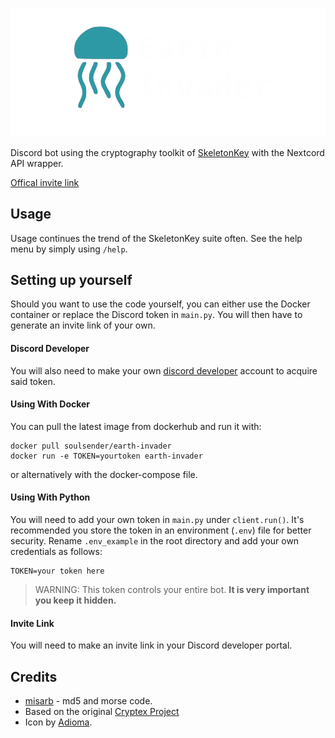 ![Alt text](title.png)

Discord bot using the cryptography toolkit of [SkeletonKey](https://github.com/CosmodiumCS/SkeletonKey) with the Nextcord API wrapper.

[Offical invite link](https://discord.com/api/oauth2/authorize?client_id=993324580125032538&permissions=8&scope=applications.commands+bot)

## Usage
Usage continues the trend of the SkeletonKey suite often. See the help menu by simply using `/help`.

## Setting up yourself
Should you want to use the code yourself, you can either use the Docker container or replace the Discord token in `main.py`. You will then have to generate an invite link of your own.

#### Discord Developer 
You will also need to make your own [discord developer](https://discord.com/developers/docs/intro) account to acquire said token.

#### Using With Docker
You can pull the latest image from dockerhub and run it with:
```
docker pull soulsender/earth-invader
docker run -e TOKEN=yourtoken earth-invader
```
or alternatively with the docker-compose file.

#### Using With Python
You will need to add your own token in `main.py` under `client.run()`. It's recommended you store the token in an environment (`.env`) file for better security. Rename `.env_example` in the root directory and add your own credentials as follows:

```
TOKEN=your token here
```

> WARNING: This token controls your entire bot. **It is very important you keep it hidden.**

#### Invite Link
You will need to make an invite link in your Discord developer portal.

## Credits
 - [misarb](https://github.com/Soulsender/Earth-Invader/pull/6) - md5 and morse code.
 - Based on the original [Cryptex Project](https://github.com/SSGorg/Cryptex)
 - Icon by [Adioma](https://adioma.com).
